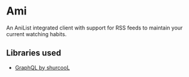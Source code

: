 # Ami
An AniList integrated client with support for RSS feeds to maintain your current watching habits.

## Libraries used

- [GraphQL by shurcooL](https://github.com/shurcooL/graphql)

